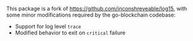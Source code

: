 This package is a fork of https://github.com/inconshreveable/log15, with some
minor modifications required by the go-blockchain codebase:

 * Support for log level `trace`
 * Modified behavior to exit on `critical` failure
